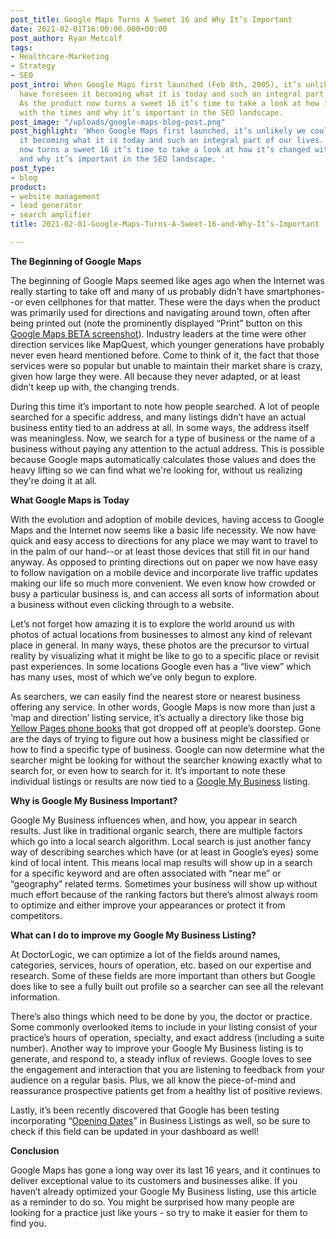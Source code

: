 ```yaml
---
post_title: Google Maps Turns A Sweet 16 and Why It’s Important
date: 2021-02-01T16:00:00.000+00:00
post_author: Ryan Metcalf
tags:
- Healthcare-Marketing
- Strategy
- SEO
post_intro: When Google Maps first launched (Feb 8th, 2005), it’s unlikely we could
  have foreseen it becoming what it is today and such an integral part of our lives.
  As the product now turns a sweet 16 it’s time to take a look at how it’s changed
  with the times and why it’s important in the SEO landscape.
post_image: "/uploads/google-maps-blog-post.png"
post_highlight: 'When Google Maps first launched, it’s unlikely we could have foreseen
  it becoming what it is today and such an integral part of our lives. As the product
  now turns a sweet 16 it’s time to take a look at how it’s changed with the times
  and why it’s important in the SEO landscape. '
post_type:
- blog
product:
- website management
- lead generator
- search amplifier
title: 2021-02-01-Google-Maps-Turns-A-Sweet-16-and-Why-It’s-Important

---
```

**The Beginning of Google Maps**

The beginning of Google Maps seemed like ages ago when the Internet was really starting to take off and many of us probably didn’t have smartphones--or even cellphones for that matter. These were the days when the product was primarily used for directions and navigating around town, often after being printed out (note the prominently displayed “Print” button on this [Google Maps BETA screenshot](https://www.researchgate.net/figure/Google-Maps-BETA-in-2005-website-Source_fig1_333566718)). Industry leaders at the time were other direction services like MapQuest, which younger generations have probably never even heard mentioned before. Come to think of it, the fact that those services were so popular but unable to maintain their market share is crazy, given how large they were. All because they never adapted, or at least didn’t keep up with, the changing trends.

During this time it’s important to note how people searched. A lot of people searched for a specific address, and many listings didn’t have an actual business entity tied to an address at all. In some ways, the address itself was meaningless. Now, we search for a type of business or the name of a business without paying any attention to the actual address. This is possible because Google maps automatically calculates those values and does the heavy lifting so we can find what we're looking for, without us realizing they're doing it at all.

**What Google Maps is Today**

With the evolution and adoption of mobile devices, having access to Google Maps and the Internet now seems like a basic life necessity. We now have quick and easy access to directions for any place we may want to travel to in the palm of our hand--or at least those devices that still fit in our hand anyway. As opposed to printing directions out on paper we now have easy to follow navigation on a mobile device and incorporate live traffic updates making our life so much more convenient. We even know how crowded or busy a particular business is, and can access all sorts of information about a business without even clicking through to a website.

Let’s not forget how amazing it is to explore the world around us with photos of actual locations from businesses to almost any kind of relevant place in general. In many ways, these photos are the precursor to virtual reality by visualizing what it might be like to go to a specific place or revisit past experiences. In some locations Google even has a “live view” which has many uses, most of which we’ve only begun to explore.

As searchers, we can easily find the nearest store or nearest business offering any service. In other words, Google Maps is now more than just a ‘map and direction’ listing service, it’s actually a directory like those big [Yellow Pages phone books](https://en.wikipedia.org/wiki/Yellow_pages) that got dropped off at people’s doorstep. Gone are the days of trying to figure out how a business might be classified or how to find a specific type of business. Google can now determine what the searcher might be looking for without the searcher knowing exactly what to search for, or even how to search for it. It’s important to note these individual listings or results are now tied to a [Google My Business](https://www.google.com/business/) listing.

**Why is Google My Business Important?**

Google My Business influences when, and how, you appear in search results. Just like in traditional organic search, there are multiple factors which go into a local search algorithm. Local search is just another fancy way of describing searches which have (or at least in Google’s eyes) some kind of local intent. This means local map results will show up in a search for a specific keyword and are often associated with “near me” or “geography” related terms. Sometimes your business will show up without much effort because of the ranking factors but there’s almost always room to optimize and either improve your appearances or protect it from competitors.

**What can I do to improve my Google My Business Listing?**

At DoctorLogic, we can optimize a lot of the fields around names, categories, services, hours of operation, etc. based on our expertise and research. Some of these fields are more important than others but Google does like to see a fully built out profile so a searcher can see all the relevant information.

There’s also things which need to be done by you, the doctor or practice. Some commonly overlooked items to include in your listing consist of your practice’s hours of operation, specialty, and exact address (including a suite number). Another way to improve your Google My Business listing is to generate, and respond to, a steady influx of reviews. Google loves to see the engagement and interaction that you are listening to feedback from your audience on a regular basis. Plus, we all know the piece-of-mind and reassurance prospective patients get from a healthy list of positive reviews.

Lastly, it’s been recently discovered that Google has been testing incorporating “[Opening Dates](https://localu.org/google-is-testing-opening-dates-in-the-local-packs/)” in Business Listings as well, so be sure to check if this field can be updated in your dashboard as well!

**Conclusion**

Google Maps has gone a long way over its last 16 years, and it continues to deliver exceptional value to its customers and businesses alike. If you haven’t already optimized your Google My Business listing, use this article as a reminder to do so. You might be surprised how many people are looking for a practice just like yours - so try to make it easier for them to find you.
